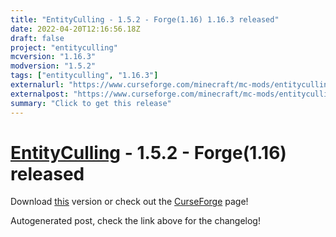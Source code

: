 ```yaml
---
title: "EntityCulling - 1.5.2 - Forge(1.16) 1.16.3 released"
date: 2022-04-20T12:16:56.18Z
draft: false
project: "entityculling"
mcversion: "1.16.3"
modversion: "1.5.2"
tags: ["entityculling", "1.16.3"]
externalurl: "https://www.curseforge.com/minecraft/mc-mods/entityculling/files/3760389"
externalpost: "https://www.curseforge.com/minecraft/mc-mods/entityculling/files/3760389"
summary: "Click to get this release"
---
```

# [EntityCulling](/project/entityculling) - 1.5.2 - Forge(1.16) released
Download [this](https://www.curseforge.com/minecraft/mc-mods/entityculling/files/3760389) version or check out the [CurseForge](https://www.curseforge.com/minecraft/mc-mods/entityculling) page!

Autogenerated post, check the link above for the changelog!
